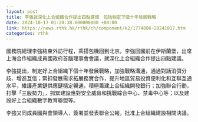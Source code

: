 ```yaml
---
layout: post
title: 李強就深化上合組織合作提出四點建議　包括制定下個十年發展戰略
date: 2024-10-17 01:20:38.000000000 +08:00
link: https://news.rthk.hk/rthk/ch/component/k2/1774886-20241017.htm
categories: rthk
---
```


國務院總理李強結束外訪行程，乘搭包機回到北京。李強回國前在伊斯蘭堡，出席上海合作組織成員國政府首腦理事會會議，就深化上合組織合作提出四點建議。

李強提出，制定好上合組織下個十年發展戰略，加強戰略溝通，通過對話消弭分歧、增進互信；緊扣發展需求拓展務實合作，提升地區貿易投資便利化和互聯互通水平，維護產業鏈供應鏈穩定暢通，積極籌建上合組織開發銀行；加強聯合行動，打擊「三股勢力」，抓緊建設應對安全威脅和挑戰綜合中心、禁毒中心等；以及建設好上合組織數字教育聯盟等。

李強又同成員國與會領導人，簽署並發表聯合公報，批准上合組織建設相關決議。
